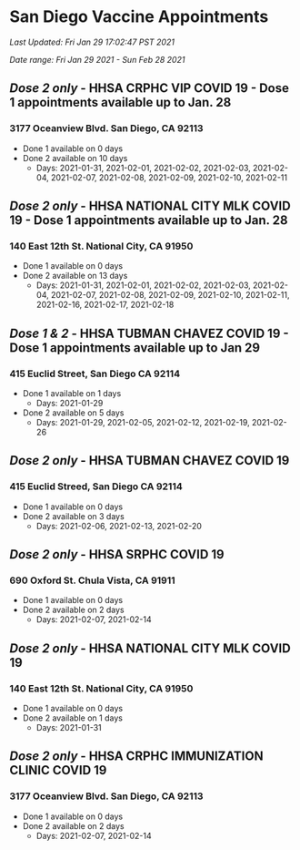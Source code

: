 # San Diego Vaccine Appointments
*Last Updated: Fri Jan 29 17:02:47 PST 2021*

*Date range: Fri Jan 29 2021 - Sun Feb 28 2021*

## *Dose 2 only* - HHSA CRPHC VIP COVID 19 - Dose 1 appointments available up to Jan. 28
### 3177 Oceanview Blvd. San Diego, CA 92113
- Done 1 available on 0 days
- Done 2 available on 10 days
  - Days: 2021-01-31, 2021-02-01, 2021-02-02, 2021-02-03, 2021-02-04, 2021-02-07, 2021-02-08, 2021-02-09, 2021-02-10, 2021-02-11

## *Dose 2 only* - HHSA NATIONAL CITY MLK COVID 19 - Dose 1 appointments available up to Jan. 28
### 140 East 12th St. National City, CA 91950
- Done 1 available on 0 days
- Done 2 available on 13 days
  - Days: 2021-01-31, 2021-02-01, 2021-02-02, 2021-02-03, 2021-02-04, 2021-02-07, 2021-02-08, 2021-02-09, 2021-02-10, 2021-02-11, 2021-02-16, 2021-02-17, 2021-02-18

## *Dose 1 & 2* - HHSA TUBMAN CHAVEZ COVID 19 - Dose 1 appointments available up to Jan 29
### 415 Euclid Street, San Diego CA 92114
- Done 1 available on 1 days
  - Days: 2021-01-29
- Done 2 available on 5 days
  - Days: 2021-01-29, 2021-02-05, 2021-02-12, 2021-02-19, 2021-02-26

## *Dose 2 only* - HHSA TUBMAN CHAVEZ COVID 19
### 415 Euclid Streed, San Diego CA 92114
- Done 1 available on 0 days
- Done 2 available on 3 days
  - Days: 2021-02-06, 2021-02-13, 2021-02-20

## *Dose 2 only* - HHSA SRPHC COVID 19
### 690 Oxford St. Chula Vista, CA 91911
- Done 1 available on 0 days
- Done 2 available on 2 days
  - Days: 2021-02-07, 2021-02-14

## *Dose 2 only* - HHSA NATIONAL CITY MLK COVID 19
### 140 East 12th St. National City, CA 91950
- Done 1 available on 0 days
- Done 2 available on 1 days
  - Days: 2021-01-31

## *Dose 2 only* - HHSA CRPHC IMMUNIZATION CLINIC COVID 19
### 3177 Oceanview Blvd. San Diego, CA 92113
- Done 1 available on 0 days
- Done 2 available on 2 days
  - Days: 2021-02-07, 2021-02-14

